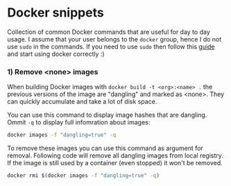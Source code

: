 # Docker snippets

Collection of common Docker commands that are useful for day to day usage. I assume that your user belongs to the `docker` group, hence I 
do not use `sudo` in the commands. If you need to use `sudo` then follow this [guide](https://docs.docker.com/engine/install/linux-postinstall/) 
and start using docker correctly :)

### 1) Remove \<none> images

When building Docker images with `docker build -t <org>:<name> .` the previous versions of the image are "dangling" and marked as \<none>. 
They can quickly accumulate and take a lot of disk space. 

You can use this command to display image hashes that are dangling. Ommit `-q` to display full infomration about images:
```bash
docker images -f "dangling=true" -q
```

To remove these images you can use this command as argument for removal. Following code will remove all dangling images from local registry.
If the image is still used by a container (even stopped) it won't be removed.
```bash
docker rmi $(docker images -f "dangling=true" -q)
```

